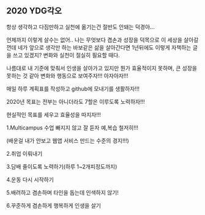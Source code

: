 ## 2020 YDG각오

항상 생각하고 다짐만하고 실천에 옮기는건 절반도 안돼는 덕경아...

언제까지 이렇게 살수는 없어.. 나는 무엇보다 겸손과 성장을 덕목으로 이 세상을 살아갈껀데 네가 앞으로 생각만 하는 바보같은 삶을 살아간다면 1년뒤에도 이렇게 자책하는 글을 쓰고 있겠지? 변화와 실천이 절실히 필요할 때다.

나름대로 내 기준에 맞춰서 인생을 살아가고 있지만 뭔가 효율적이지 못하며, 큰 성장을 못하는 것 같아 변화와 행동으로 보여주자!!! 아자아자!!!



매일 하루 계획표를 작성하고 github에 모내기를 생활하자!!!



2020년 목표는 전부는 아니더라도 7할은 이루도록 노력하자!!!

현실적인 목표를 세우고 효율성을 따지자!!!



1.Multicampus 수업 빠지지 않고 잘 듣자 예,복습 철저히!!!

(배운걸 내가 안보고 웹앱 서비스 만드는 수준의 경지!!!)

2.취업 이뤄내기

3.담배 줄이도록 노력하기(하루 1~2개피정도까지)

4.운동 다시 시작하기

5.배려하고 겸손하며 타인을 돕는데 인색하지 않기!

6.꾸준하게 겸손하게 행복하게 인생을 살기